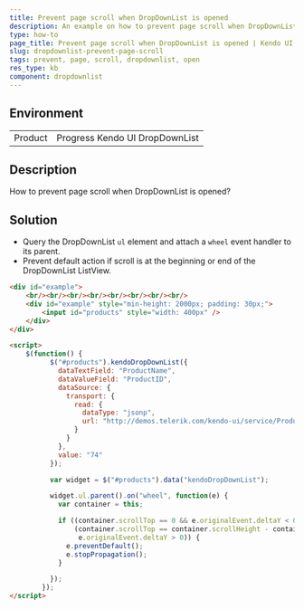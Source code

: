 ```yaml
---
title: Prevent page scroll when DropDownList is opened
description: An example on how to prevent page scroll when DropDownList is opened.
type: how-to
page_title: Prevent page scroll when DropDownList is opened | Kendo UI DropDownList
slug: dropdownlist-prevent-page-scroll
tags: prevent, page, scroll, dropdownlist, open
res_type: kb
component: dropdownlist
---
```


## Environment
<table>
 <tr>
  <td>Product</td>
  <td>Progress Kendo UI DropDownList</td>
 </tr>
</table>

## Description

How to prevent page scroll when DropDownList is opened?

## Solution

* Query the DropDownList `ul` element and attach a `wheel` event handler to its parent.
* Prevent default action if scroll is at the beginning or end of the DropDownList ListView.

```html
<div id="example">
    <br/><br/><br/><br/><br/><br/><br/><br/>
    <div id="example" style="min-height: 2000px; padding: 30px;">
        <input id="products" style="width: 400px" />
    </div>
</div>

<script>
    $(function() {
          $("#products").kendoDropDownList({
            dataTextField: "ProductName",
            dataValueField: "ProductID",
            dataSource: {
              transport: {
                read: {
                  dataType: "jsonp",
                  url: "http://demos.telerik.com/kendo-ui/service/Products",
                }
              }
            },
            value: "74"
          });

          var widget = $("#products").data("kendoDropDownList");

          widget.ul.parent().on("wheel", function(e) {
            var container = this;

            if ((container.scrollTop == 0 && e.originalEvent.deltaY < 0) ||
                (container.scrollTop == container.scrollHeight - container.offsetHeight &&
                 e.originalEvent.deltaY > 0)) {
              e.preventDefault();
              e.stopPropagation();
            }

          });
        });
</script>

```
